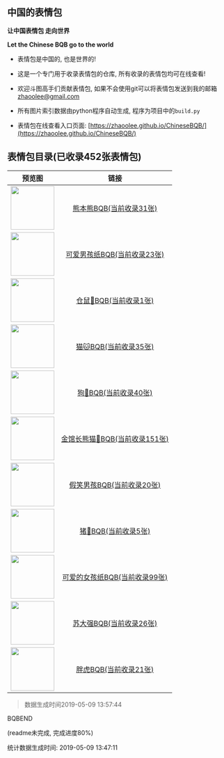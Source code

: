 ## 中国的表情包


**让中国表情包 走向世界**

**Let the Chinese BQB go to the world**

- 表情包是中国的, 也是世界的!

- 这是一个专门用于收录表情包的仓库, 所有收录的表情包均可在线查看! 

- 欢迎斗图高手们贡献表情包, 如果不会使用git可以将表情包发送到我的邮箱 zhaoolee@gmail.com

- 所有图片索引数据由python程序自动生成, 程序为项目中的`build.py`

- 表情包在线查看入口页面: [https://zhaoolee.github.io/ChineseBQB/](https://zhaoolee.github.io/ChineseBQB/)



## 表情包目录(已收录452张表情包)

| 预览图 | 链接 | 
 | :---: | :---: | 
| <img height='100px' src='https://raw.githubusercontent.com/zhaoolee/ChineseBQB/master/熊本熊BQB/0.gif' /> | [熊本熊BQB(当前收录31张)](https://zhaoolee.github.io/ChineseBQB/熊本熊BQB/) |
| <img height='100px' src='https://raw.githubusercontent.com/zhaoolee/ChineseBQB/master/可爱男孩纸BQB/0.gif' /> | [可爱男孩纸BQB(当前收录23张)](https://zhaoolee.github.io/ChineseBQB/可爱男孩纸BQB/) |
| <img height='100px' src='https://raw.githubusercontent.com/zhaoolee/ChineseBQB/master/仓鼠🐹BQB/0.gif' /> | [仓鼠🐹BQB(当前收录1张)](https://zhaoolee.github.io/ChineseBQB/仓鼠🐹BQB/) |
| <img height='100px' src='https://raw.githubusercontent.com/zhaoolee/ChineseBQB/master/猫🐱BQB/0.gif' /> | [猫🐱BQB(当前收录35张)](https://zhaoolee.github.io/ChineseBQB/猫🐱BQB/) |
| <img height='100px' src='https://raw.githubusercontent.com/zhaoolee/ChineseBQB/master/狗🐶BQB/0.gif' /> | [狗🐶BQB(当前收录40张)](https://zhaoolee.github.io/ChineseBQB/狗🐶BQB/) |
| <img height='100px' src='https://raw.githubusercontent.com/zhaoolee/ChineseBQB/master/金馆长熊猫🐼BQB/0.gif' /> | [金馆长熊猫🐼BQB(当前收录151张)](https://zhaoolee.github.io/ChineseBQB/金馆长熊猫🐼BQB/) |
| <img height='100px' src='https://raw.githubusercontent.com/zhaoolee/ChineseBQB/master/假笑男孩BQB/0.jpg' /> | [假笑男孩BQB(当前收录20张)](https://zhaoolee.github.io/ChineseBQB/假笑男孩BQB/) |
| <img height='100px' src='https://raw.githubusercontent.com/zhaoolee/ChineseBQB/master/猪🐖BQB/0.gif' /> | [猪🐖BQB(当前收录5张)](https://zhaoolee.github.io/ChineseBQB/猪🐖BQB/) |
| <img height='100px' src='https://raw.githubusercontent.com/zhaoolee/ChineseBQB/master/可爱的女孩纸BQB/0.gif' /> | [可爱的女孩纸BQB(当前收录99张)](https://zhaoolee.github.io/ChineseBQB/可爱的女孩纸BQB/) |
| <img height='100px' src='https://raw.githubusercontent.com/zhaoolee/ChineseBQB/master/苏大强BQB/0.gif' /> | [苏大强BQB(当前收录26张)](https://zhaoolee.github.io/ChineseBQB/苏大强BQB/) |
| <img height='100px' src='https://raw.githubusercontent.com/zhaoolee/ChineseBQB/master/胖虎BQB/0.gif' /> | [胖虎BQB(当前收录21张)](https://zhaoolee.github.io/ChineseBQB/胖虎BQB/) |



 > 数据生成时间2019-05-09 13:57:44

BQBEND

(readme未完成, 完成进度80%)





 统计数据生成时间: 2019-05-09 13:47:11

